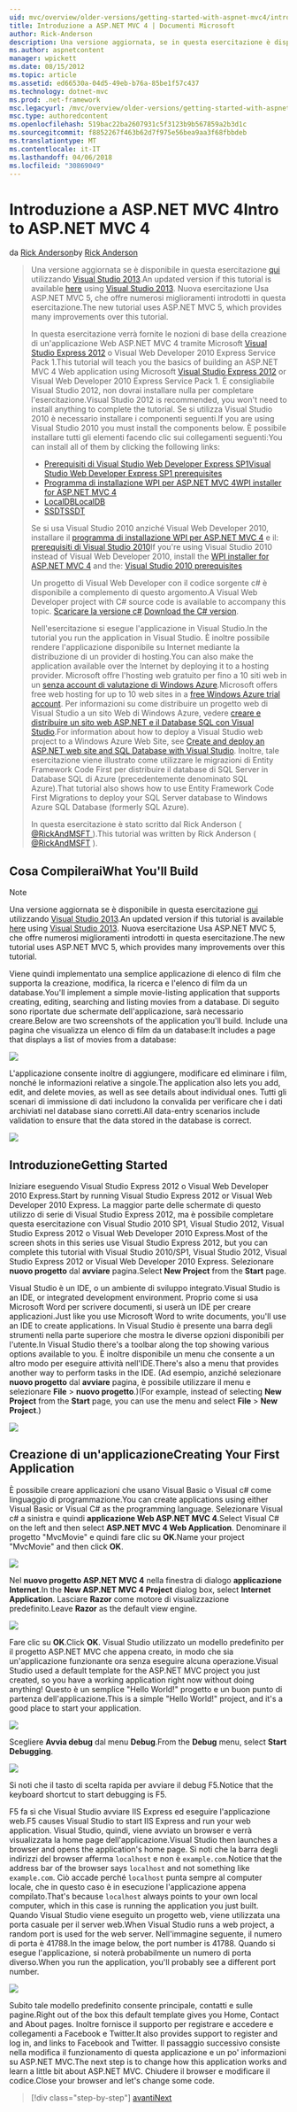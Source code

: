 ```yaml
---
uid: mvc/overview/older-versions/getting-started-with-aspnet-mvc4/intro-to-aspnet-mvc-4
title: Introduzione a ASP.NET MVC 4 | Documenti Microsoft
author: Rick-Anderson
description: Una versione aggiornata, se in questa esercitazione è disponibile qui con Visual Studio 2013. Nuova esercitazione Usa ASP.NET MVC 5, che offre numerosi miglioramenti rispetto t...
ms.author: aspnetcontent
manager: wpickett
ms.date: 08/15/2012
ms.topic: article
ms.assetid: ed66530a-04d5-49eb-b76a-85be1f57c437
ms.technology: dotnet-mvc
ms.prod: .net-framework
msc.legacyurl: /mvc/overview/older-versions/getting-started-with-aspnet-mvc4/intro-to-aspnet-mvc-4
msc.type: authoredcontent
ms.openlocfilehash: 519bac22ba2607931c5f3123b9b567859a2b3d1c
ms.sourcegitcommit: f8852267f463b62d7f975e56bea9aa3f68fbbdeb
ms.translationtype: MT
ms.contentlocale: it-IT
ms.lasthandoff: 04/06/2018
ms.locfileid: "30869049"
---
```

<a name="intro-to-aspnet-mvc-4"></a><span data-ttu-id="d71b3-104">Introduzione a ASP.NET MVC 4</span><span class="sxs-lookup"><span data-stu-id="d71b3-104">Intro to ASP.NET MVC 4</span></span>
====================
<span data-ttu-id="d71b3-105">da [Rick Anderson](https://github.com/Rick-Anderson)</span><span class="sxs-lookup"><span data-stu-id="d71b3-105">by [Rick Anderson](https://github.com/Rick-Anderson)</span></span>

> <span data-ttu-id="d71b3-106">Una versione aggiornata se è disponibile in questa esercitazione [qui](../../getting-started/introduction/getting-started.md) utilizzando [Visual Studio 2013](https://www.microsoft.com/visualstudio/eng/2013-downloads).</span><span class="sxs-lookup"><span data-stu-id="d71b3-106">An updated version if this tutorial is available [here](../../getting-started/introduction/getting-started.md) using [Visual Studio 2013](https://www.microsoft.com/visualstudio/eng/2013-downloads).</span></span> <span data-ttu-id="d71b3-107">Nuova esercitazione Usa ASP.NET MVC 5, che offre numerosi miglioramenti introdotti in questa esercitazione.</span><span class="sxs-lookup"><span data-stu-id="d71b3-107">The new tutorial uses ASP.NET MVC 5, which provides many improvements over this tutorial.</span></span>
> 
> <span data-ttu-id="d71b3-108">In questa esercitazione verrà fornite le nozioni di base della creazione di un'applicazione Web ASP.NET MVC 4 tramite Microsoft [Visual Studio Express 2012](https://www.microsoft.com/visualstudio/11/products/express) o Visual Web Developer 2010 Express Service Pack 1.</span><span class="sxs-lookup"><span data-stu-id="d71b3-108">This tutorial will teach you the basics of building an ASP.NET MVC 4 Web application using Microsoft [Visual Studio Express 2012](https://www.microsoft.com/visualstudio/11/products/express) or Visual Web Developer 2010 Express Service Pack 1.</span></span> <span data-ttu-id="d71b3-109">È consigliabile Visual Studio 2012, non dovrai installare nulla per completare l'esercitazione.</span><span class="sxs-lookup"><span data-stu-id="d71b3-109">Visual Studio 2012 is recommended, you won't need to install anything to complete the tutorial.</span></span> <span data-ttu-id="d71b3-110">Se si utilizza Visual Studio 2010 è necessario installare i componenti seguenti.</span><span class="sxs-lookup"><span data-stu-id="d71b3-110">If you are using Visual Studio 2010 you must install the components below.</span></span> <span data-ttu-id="d71b3-111">È possibile installare tutti gli elementi facendo clic sui collegamenti seguenti:</span><span class="sxs-lookup"><span data-stu-id="d71b3-111">You can install all of them by clicking the following links:</span></span>
> 
> - [<span data-ttu-id="d71b3-112">Prerequisiti di Visual Studio Web Developer Express SP1</span><span class="sxs-lookup"><span data-stu-id="d71b3-112">Visual Studio Web Developer Express SP1 prerequisites</span></span>](https://www.microsoft.com/web/gallery/install.aspx?appid=VWD2010SP1Pack)
> - [<span data-ttu-id="d71b3-113">Programma di installazione WPI per ASP.NET MVC 4</span><span class="sxs-lookup"><span data-stu-id="d71b3-113">WPI installer for ASP.NET MVC 4</span></span>](https://go.microsoft.com/fwlink/?LinkId=243392)
> - [<span data-ttu-id="d71b3-114">LocalDB</span><span class="sxs-lookup"><span data-stu-id="d71b3-114">LocalDB</span></span>](https://www.microsoft.com/web/gallery/install.aspx?appid=SQLLocalDBOnly_11_0)
> - [<span data-ttu-id="d71b3-115">SSDT</span><span class="sxs-lookup"><span data-stu-id="d71b3-115">SSDT</span></span>](https://blogs.msdn.com/b/rickandy/archive/2012/08/02/installing-and-using-sql-server-data-tools-ssdt-on-visual-studio-2010-and-vwd.aspx)
> 
> <span data-ttu-id="d71b3-116">Se si usa Visual Studio 2010 anziché Visual Web Developer 2010, installare il [programma di installazione WPI per ASP.NET MVC 4](https://go.microsoft.com/fwlink/?LinkId=243392) e il: [prerequisiti di Visual Studio 2010](https://www.microsoft.com/web/gallery/install.aspx?appsxml=&amp;appid=VS2010SP1Pack)</span><span class="sxs-lookup"><span data-stu-id="d71b3-116">If you're using Visual Studio 2010 instead of Visual Web Developer 2010, install the [WPI installer for ASP.NET MVC 4](https://go.microsoft.com/fwlink/?LinkId=243392) and the: [Visual Studio 2010 prerequisites](https://www.microsoft.com/web/gallery/install.aspx?appsxml=&amp;appid=VS2010SP1Pack)</span></span>
> 
> <span data-ttu-id="d71b3-117">Un progetto di Visual Web Developer con il codice sorgente c# è disponibile a complemento di questo argomento.</span><span class="sxs-lookup"><span data-stu-id="d71b3-117">A Visual Web Developer project with C# source code is available to accompany this topic.</span></span> <span data-ttu-id="d71b3-118">[Scaricare la versione c#](https://code.msdn.microsoft.com/Intro-to-ASPNET-MVC-4-61d0219d/file/114480/1/MvcMovie.zip).</span><span class="sxs-lookup"><span data-stu-id="d71b3-118">[Download the C# version](https://code.msdn.microsoft.com/Intro-to-ASPNET-MVC-4-61d0219d/file/114480/1/MvcMovie.zip).</span></span>
> 
> <span data-ttu-id="d71b3-119">Nell'esercitazione si esegue l'applicazione in Visual Studio.</span><span class="sxs-lookup"><span data-stu-id="d71b3-119">In the tutorial you run the application in Visual Studio.</span></span> <span data-ttu-id="d71b3-120">È inoltre possibile rendere l'applicazione disponibile su Internet mediante la distribuzione di un provider di hosting.</span><span class="sxs-lookup"><span data-stu-id="d71b3-120">You can also make the application available over the Internet by deploying it to a hosting provider.</span></span> <span data-ttu-id="d71b3-121">Microsoft offre l'hosting web gratuito per fino a 10 siti web in un [senza account di valutazione di Windows Azure](https://www.windowsazure.com/pricing/free-trial/?WT.mc_id=A443DD604).</span><span class="sxs-lookup"><span data-stu-id="d71b3-121">Microsoft offers free web hosting for up to 10 web sites in a [free Windows Azure trial account](https://www.windowsazure.com/pricing/free-trial/?WT.mc_id=A443DD604).</span></span> <span data-ttu-id="d71b3-122">Per informazioni su come distribuire un progetto web di Visual Studio a un sito Web di Windows Azure, vedere [creare e distribuire un sito web ASP.NET e il Database SQL con Visual Studio](https://docs.microsoft.com/dotnet/azure/).</span><span class="sxs-lookup"><span data-stu-id="d71b3-122">For information about how to deploy a Visual Studio web project to a Windows Azure Web Site, see [Create and deploy an ASP.NET web site and SQL Database with Visual Studio](https://docs.microsoft.com/dotnet/azure/).</span></span> <span data-ttu-id="d71b3-123">Inoltre, tale esercitazione viene illustrato come utilizzare le migrazioni di Entity Framework Code First per distribuire il database di SQL Server in Database SQL di Azure (precedentemente denominato SQL Azure).</span><span class="sxs-lookup"><span data-stu-id="d71b3-123">That tutorial also shows how to use Entity Framework Code First Migrations to deploy your SQL Server database to Windows Azure SQL Database (formerly SQL Azure).</span></span>
> 
> <span data-ttu-id="d71b3-124">In questa esercitazione è stato scritto dal Rick Anderson ( [ @RickAndMSFT ](https://twitter.com/#!/RickAndMSFT) ).</span><span class="sxs-lookup"><span data-stu-id="d71b3-124">This tutorial was written by Rick Anderson ( [@RickAndMSFT](https://twitter.com/#!/RickAndMSFT) ).</span></span>


## <a name="what-youll-build"></a><span data-ttu-id="d71b3-125">Cosa Compilerai</span><span class="sxs-lookup"><span data-stu-id="d71b3-125">What You'll Build</span></span>

> [!NOTE]
> <span data-ttu-id="d71b3-126">Una versione aggiornata se è disponibile in questa esercitazione [qui](../../getting-started/introduction/getting-started.md) utilizzando [Visual Studio 2013](https://www.microsoft.com/visualstudio/eng/2013-downloads).</span><span class="sxs-lookup"><span data-stu-id="d71b3-126">An updated version if this tutorial is available [here](../../getting-started/introduction/getting-started.md) using [Visual Studio 2013](https://www.microsoft.com/visualstudio/eng/2013-downloads).</span></span> <span data-ttu-id="d71b3-127">Nuova esercitazione Usa ASP.NET MVC 5, che offre numerosi miglioramenti introdotti in questa esercitazione.</span><span class="sxs-lookup"><span data-stu-id="d71b3-127">The new tutorial uses ASP.NET MVC 5, which provides many improvements over this tutorial.</span></span>


<span data-ttu-id="d71b3-128">Viene quindi implementato una semplice applicazione di elenco di film che supporta la creazione, modifica, la ricerca e l'elenco di film da un database.</span><span class="sxs-lookup"><span data-stu-id="d71b3-128">You'll implement a simple movie-listing application that supports creating, editing, searching and listing movies from a database.</span></span> <span data-ttu-id="d71b3-129">Di seguito sono riportate due schermate dell'applicazione, sarà necessario creare.</span><span class="sxs-lookup"><span data-stu-id="d71b3-129">Below are two screenshots of the application you'll build.</span></span> <span data-ttu-id="d71b3-130">Include una pagina che visualizza un elenco di film da un database:</span><span class="sxs-lookup"><span data-stu-id="d71b3-130">It includes a page that displays a list of movies from a database:</span></span>

![](intro-to-aspnet-mvc-4/_static/image1.png)

<span data-ttu-id="d71b3-131">L'applicazione consente inoltre di aggiungere, modificare ed eliminare i film, nonché le informazioni relative a singole.</span><span class="sxs-lookup"><span data-stu-id="d71b3-131">The application also lets you add, edit, and delete movies, as well as see details about individual ones.</span></span> <span data-ttu-id="d71b3-132">Tutti gli scenari di immissione di dati includono la convalida per verificare che i dati archiviati nel database siano corretti.</span><span class="sxs-lookup"><span data-stu-id="d71b3-132">All data-entry scenarios include validation to ensure that the data stored in the database is correct.</span></span>

![](intro-to-aspnet-mvc-4/_static/image2.png)

## <a name="getting-started"></a><span data-ttu-id="d71b3-133">Introduzione</span><span class="sxs-lookup"><span data-stu-id="d71b3-133">Getting Started</span></span>

<span data-ttu-id="d71b3-134">Iniziare eseguendo Visual Studio Express 2012 o Visual Web Developer 2010 Express.</span><span class="sxs-lookup"><span data-stu-id="d71b3-134">Start by running Visual Studio Express 2012 or Visual Web Developer 2010 Express.</span></span> <span data-ttu-id="d71b3-135">La maggior parte delle schermate di questo utilizzo di serie di Visual Studio Express 2012, ma è possibile completare questa esercitazione con Visual Studio 2010 SP1, Visual Studio 2012, Visual Studio Express 2012 o Visual Web Developer 2010 Express.</span><span class="sxs-lookup"><span data-stu-id="d71b3-135">Most of the screen shots in this series use Visual Studio Express 2012, but you can complete this tutorial with Visual Studio 2010/SP1, Visual Studio 2012, Visual Studio Express 2012 or Visual Web Developer 2010 Express.</span></span> <span data-ttu-id="d71b3-136">Selezionare **nuovo progetto** dal **avviare** pagina.</span><span class="sxs-lookup"><span data-stu-id="d71b3-136">Select **New Project** from the **Start** page.</span></span>

<span data-ttu-id="d71b3-137">Visual Studio è un IDE, o un ambiente di sviluppo integrato.</span><span class="sxs-lookup"><span data-stu-id="d71b3-137">Visual Studio is an IDE, or integrated development environment.</span></span> <span data-ttu-id="d71b3-138">Proprio come si usa Microsoft Word per scrivere documenti, si userà un IDE per creare applicazioni.</span><span class="sxs-lookup"><span data-stu-id="d71b3-138">Just like you use Microsoft Word to write documents, you'll use an IDE to create applications.</span></span> <span data-ttu-id="d71b3-139">In Visual Studio è presente una barra degli strumenti nella parte superiore che mostra le diverse opzioni disponibili per l'utente.</span><span class="sxs-lookup"><span data-stu-id="d71b3-139">In Visual Studio there's a toolbar along the top showing various options available to you.</span></span> <span data-ttu-id="d71b3-140">È inoltre disponibile un menu che consente a un altro modo per eseguire attività nell'IDE.</span><span class="sxs-lookup"><span data-stu-id="d71b3-140">There's also a menu that provides another way to perform tasks in the IDE.</span></span> <span data-ttu-id="d71b3-141">(Ad esempio, anziché selezionare **nuovo progetto** dal **avviare** pagina, è possibile utilizzare il menu e selezionare **File** &gt; **nuovo progetto**.)</span><span class="sxs-lookup"><span data-stu-id="d71b3-141">(For example, instead of selecting **New Project** from the **Start** page, you can use the menu and select **File** &gt; **New Project**.)</span></span>

![](intro-to-aspnet-mvc-4/_static/image3.png)

## <a name="creating-your-first-application"></a><span data-ttu-id="d71b3-142">Creazione di un'applicazione</span><span class="sxs-lookup"><span data-stu-id="d71b3-142">Creating Your First Application</span></span>

<span data-ttu-id="d71b3-143">È possibile creare applicazioni che usano Visual Basic o Visual c# come linguaggio di programmazione.</span><span class="sxs-lookup"><span data-stu-id="d71b3-143">You can create applications using either Visual Basic or Visual C# as the programming language.</span></span> <span data-ttu-id="d71b3-144">Selezionare Visual c# a sinistra e quindi **applicazione Web ASP.NET MVC 4**.</span><span class="sxs-lookup"><span data-stu-id="d71b3-144">Select Visual C# on the left and then select **ASP.NET MVC 4 Web Application**.</span></span> <span data-ttu-id="d71b3-145">Denominare il progetto &quot;MvcMovie&quot; e quindi fare clic su **OK**.</span><span class="sxs-lookup"><span data-stu-id="d71b3-145">Name your project &quot;MvcMovie&quot; and then click **OK**.</span></span>

![](intro-to-aspnet-mvc-4/_static/image4.png)

<span data-ttu-id="d71b3-146">Nel **nuovo progetto ASP.NET MVC 4** nella finestra di dialogo **applicazione Internet**.</span><span class="sxs-lookup"><span data-stu-id="d71b3-146">In the **New ASP.NET MVC 4 Project** dialog box, select **Internet Application**.</span></span> <span data-ttu-id="d71b3-147">Lasciare **Razor** come motore di visualizzazione predefinito.</span><span class="sxs-lookup"><span data-stu-id="d71b3-147">Leave **Razor** as the default view engine.</span></span>

![](intro-to-aspnet-mvc-4/_static/image5.png)

<span data-ttu-id="d71b3-148">Fare clic su **OK**.</span><span class="sxs-lookup"><span data-stu-id="d71b3-148">Click **OK**.</span></span> <span data-ttu-id="d71b3-149">Visual Studio utilizzato un modello predefinito per il progetto ASP.NET MVC che appena creato, in modo che sia un'applicazione funzionante ora senza eseguire alcuna operazione.</span><span class="sxs-lookup"><span data-stu-id="d71b3-149">Visual Studio used a default template for the ASP.NET MVC project you just created, so you have a working application right now without doing anything!</span></span> <span data-ttu-id="d71b3-150">Questo è un semplice &quot;Hello World!&quot; progetto e un buon punto di partenza dell'applicazione.</span><span class="sxs-lookup"><span data-stu-id="d71b3-150">This is a simple &quot;Hello World!&quot; project, and it's a good place to start your application.</span></span>

![](intro-to-aspnet-mvc-4/_static/image6.png)

<span data-ttu-id="d71b3-151">Scegliere **Avvia debug** dal menu **Debug**.</span><span class="sxs-lookup"><span data-stu-id="d71b3-151">From the **Debug** menu, select **Start Debugging**.</span></span>

![](intro-to-aspnet-mvc-4/_static/image7.png)

<span data-ttu-id="d71b3-152">Si noti che il tasto di scelta rapida per avviare il debug F5.</span><span class="sxs-lookup"><span data-stu-id="d71b3-152">Notice that the keyboard shortcut to start debugging is F5.</span></span>

<span data-ttu-id="d71b3-153">F5 fa sì che Visual Studio avviare IIS Express ed eseguire l'applicazione web.</span><span class="sxs-lookup"><span data-stu-id="d71b3-153">F5 causes Visual Studio to start IIS Express and run your web application.</span></span> <span data-ttu-id="d71b3-154">Visual Studio, quindi, viene avviato un browser e verrà visualizzata la home page dell'applicazione.</span><span class="sxs-lookup"><span data-stu-id="d71b3-154">Visual Studio then launches a browser and opens the application's home page.</span></span> <span data-ttu-id="d71b3-155">Si noti che la barra degli indirizzi del browser afferma `localhost` e non è `example.com`.</span><span class="sxs-lookup"><span data-stu-id="d71b3-155">Notice that the address bar of the browser says `localhost` and not something like `example.com`.</span></span> <span data-ttu-id="d71b3-156">Ciò accade perché `localhost` punta sempre al computer locale, che in questo caso è in esecuzione l'applicazione appena compilato.</span><span class="sxs-lookup"><span data-stu-id="d71b3-156">That's because `localhost` always points to your own local computer, which in this case is running the application you just built.</span></span> <span data-ttu-id="d71b3-157">Quando Visual Studio viene eseguito un progetto web, viene utilizzata una porta casuale per il server web.</span><span class="sxs-lookup"><span data-stu-id="d71b3-157">When Visual Studio runs a web project, a random port is used for the web server.</span></span> <span data-ttu-id="d71b3-158">Nell'immagine seguente, il numero di porta è 41788.</span><span class="sxs-lookup"><span data-stu-id="d71b3-158">In the image below, the port number is 41788.</span></span> <span data-ttu-id="d71b3-159">Quando si esegue l'applicazione, si noterà probabilmente un numero di porta diverso.</span><span class="sxs-lookup"><span data-stu-id="d71b3-159">When you run the application, you'll probably see a different port number.</span></span>

![](intro-to-aspnet-mvc-4/_static/image8.png)

<span data-ttu-id="d71b3-160">Subito tale modello predefinito consente principale, contatti e sulle pagine.</span><span class="sxs-lookup"><span data-stu-id="d71b3-160">Right out of the box this default template gives you Home, Contact and About pages.</span></span> <span data-ttu-id="d71b3-161">Inoltre fornisce il supporto per registrare e accedere e collegamenti a Facebook e Twitter.</span><span class="sxs-lookup"><span data-stu-id="d71b3-161">It also provides support to register and log in, and links to Facebook and Twitter.</span></span> <span data-ttu-id="d71b3-162">Il passaggio successivo consiste nella modifica il funzionamento di questa applicazione e un po' informazioni su ASP.NET MVC.</span><span class="sxs-lookup"><span data-stu-id="d71b3-162">The next step is to change how this application works and learn a little bit about ASP.NET MVC.</span></span> <span data-ttu-id="d71b3-163">Chiudere il browser e modificare il codice.</span><span class="sxs-lookup"><span data-stu-id="d71b3-163">Close your browser and let's change some code.</span></span>

> [!div class="step-by-step"]
> [<span data-ttu-id="d71b3-164">avanti</span><span class="sxs-lookup"><span data-stu-id="d71b3-164">Next</span></span>](adding-a-controller.md)
